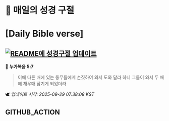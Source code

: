 # 🙏 매일의 성경 구절
# [Daily Bible verse]
## [![README에 성경구절 업데이트](https://github.com/DONGSUKA/first_test/actions/workflows/update-readme-bible.yml/badge.svg)](https://github.com/DONGSUKA/first_test/actions/workflows/update-readme-bible.yml)
<!-- START_BIBLE_VERSE -->
📖 **누가복음 5:7**
> 이에 다른 배에 있는 동무들에게 손짓하여 와서 도와 달라 하니 그들이 와서 두 배에 채우매 잠기게 되었더라

🕊️ _업데이트 시각: 2025-09-29 07:38:08 KST_
  <!-- END_BIBLE_VERSE -->
## GITHUB_ACTION
